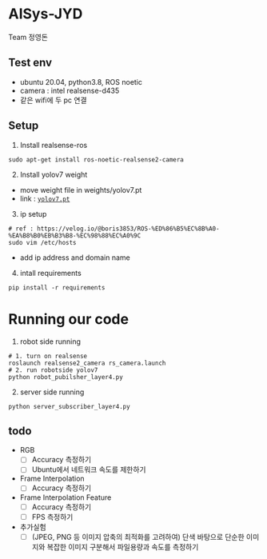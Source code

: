 # AISys-JYD
Team 정영돈

## Test env
- ubuntu 20.04, python3.8, ROS noetic
- camera : intel realsense-d435
- 같은 wifi에 두 pc 연결

## Setup

1. Install realsense-ros 
``` shell
sudo apt-get install ros-noetic-realsense2-camera
```
2. Install yolov7 weight
  - move weight file in weights/yolov7.pt
  - link : [`yolov7.pt`](https://github.com/WongKinYiu/yolov7/releases/download/v0.1/yolov7.pt)

3. ip setup
``` shell
# ref : https://velog.io/@boris3853/ROS-%ED%86%B5%EC%8B%A0-%EA%B8%B0%EB%B3%B8-%EC%98%88%EC%A0%9C
sudo vim /etc/hosts
```
- add ip address and domain name

4. intall requirements
``` shell
pip install -r requirements
```

# Running our code
1. robot side running
``` shell
# 1. turn on realsense
roslaunch realsense2_camera rs_camera.launch
# 2. run robotside yolov7
python robot_pubilsher_layer4.py
```

2. server side running
``` shell
python server_subscriber_layer4.py
```


## todo
- RGB
  - [ ]  Accuracy 측정하기
  - [ ]  Ubuntu에서 네트워크 속도를 제한하기
- Frame Interpolation
  - [ ]  Accuracy 측정하기
- Frame Interpolation Feature
  - [ ]  Accuracy 측정하기
  - [ ]  FPS 측정하기
- 추가실험
  - [ ]  (JPEG, PNG 등 이미지 압축의 최적화를 고려하여) 단색 바탕으로 단순한 이미지와 복잡한 이미지 구분해서 파일용량과 속도를 측정하기
